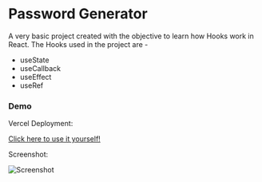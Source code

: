 # Password Generator

A very basic project created with the objective to learn how Hooks work in React. The Hooks used in the project are -  
- useState  
- useCallback  
- useEffect  
- useRef  


### Demo  
Vercel Deployment:  

[Click here to use it yourself!](https://www.openai.com)  

Screenshot:  

![Screenshot](https://i.imgur.com/rYlOI7L.png)

